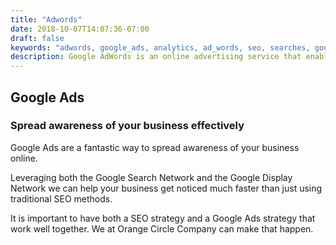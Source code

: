 ```yaml
---
title: "Adwords"
date: 2018-10-07T14:07:36-07:00
draft: false
keywords: "adwords, google_ads, analytics, ad_words, seo, searches, google, google_search, advertising, webpage"
description: Google AdWords is an online advertising service that enables advertisers to compete to display brief advertising copy to web users, based in part on keywords, predefined by the advertisers, that might link the copy to the content of web pages shown to users. Web pages from Google and from partner websites are designed to allow Google to select and display this advertising copy.
---
```


<h2 class="title">Google Ads</h2>
<h3 class="subtitle">
  Spread awareness of your business effectively
</h3>
<p>Google Ads are a fantastic way to spread awareness of your business online.</p>

<p>Leveraging both the Google Search Network and the Google Display Network we can help your business get noticed much faster than just using traditional <a routerLink="../seo">SEO</a> methods.</p>

<p>It is important to have both a SEO strategy and a Google Ads strategy that work well together. We at Orange Circle Company can make that happen.</p>

